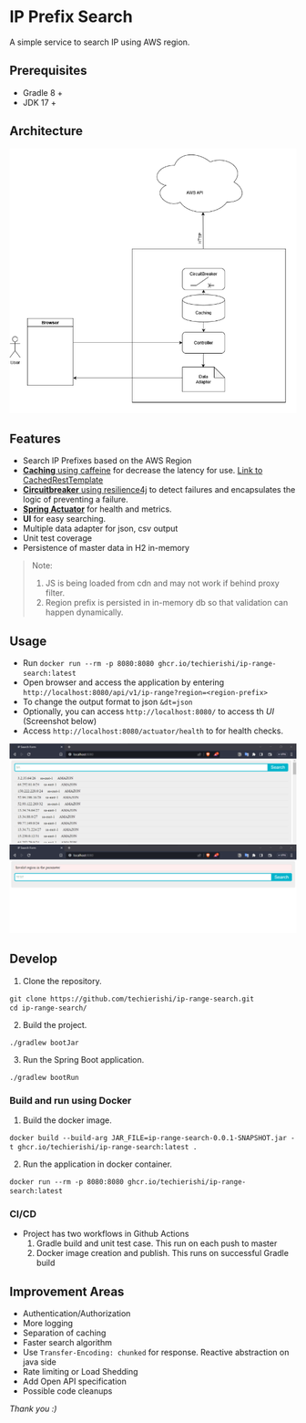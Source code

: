 # IP Prefix Search
A simple service to search IP using AWS region.

## Prerequisites
* Gradle 8 +
* JDK 17 +

## Architecture
![Architecture](./meta/IpRangeSearch.png "Architecture")

## Features
* Search IP Prefixes based on the AWS Region
* [**Caching** using caffeine](https://github.com/ben-manes/caffeine) for decrease the latency for use. [Link to CachedRestTemplate](./src/main/com/otto/iprangesearch/util/CachedRestTemplate.java)
* [**Circuitbreaker** using resilience4j](https://github.com/resilience4j/resilience4j) to detect failures and encapsulates the logic of preventing a failure.
* [**Spring Actuator**](https://spring.io/guides/gs/actuator-service/) for health and metrics.
* **UI** for easy searching. 
* Multiple data adapter for json, csv output
* Unit test coverage
* Persistence of master data in H2 in-memory

> Note: 
> 1. JS is being loaded from cdn and may not work if behind proxy filter.
> 2. Region prefix is persisted in in-memory db so that validation can happen dynamically.

## Usage
* Run `docker run --rm -p 8080:8080 ghcr.io/techierishi/ip-range-search:latest`
* Open browser and access the application by entering `http://localhost:8080/api/v1/ip-range?region=<region-prefix>`
* To change the output format to json `&dt=json`
* Optionally, you can access `http://localhost:8080/` to access th *UI* (Screenshot below)
* Access `http://localhost:8080/actuator/health` to for health checks.

![Success Screenshot](./meta/screenshot_1.png "Success Screenshot")
![Error Screenshot](./meta/screenshot_2.png "Error Screenshot")

## Develop

1. Clone the repository.
```
git clone https://github.com/techierishi/ip-range-search.git
cd ip-range-search/
```

2. Build the project.
```
./gradlew bootJar
```

3. Run the Spring Boot application.
```
./gradlew bootRun
```

### Build and run using Docker
1. Build the docker image.
```
docker build --build-arg JAR_FILE=ip-range-search-0.0.1-SNAPSHOT.jar -t ghcr.io/techierishi/ip-range-search:latest .
```

2. Run the application in docker container.
```
docker run --rm -p 8080:8080 ghcr.io/techierishi/ip-range-search:latest
```

### CI/CD

* Project has two workflows in Github Actions
  1. Gradle build and unit test case. This run on each push to master
  2. Docker image creation and publish. This runs on successful Gradle build

## Improvement Areas
* Authentication/Authorization
* More logging
* Separation of caching
* Faster search algorithm
* Use `Transfer-Encoding: chunked` for response. Reactive abstraction on java side
* Rate limiting or Load Shedding
* Add Open API specification
* Possible code cleanups


*Thank you :)*
